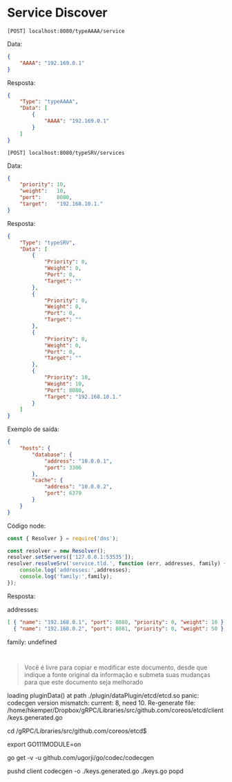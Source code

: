 # Service Discover

```
[POST] localhost:8080/typeAAAA/service
```
Data:
```json
{
	"AAAA": "192.169.0.1"
}
```

Resposta:
```json
{
    "Type": "typeAAAA",
    "Data": [
        {
            "AAAA": "192.169.0.1"
        }
    ]
}
```



```
[POST] localhost:8080/typeSRV/services
```

Data:
```json
{
	"priority": 10,
	"weight":   10,
	"port":     8080,
	"target":   "192.168.10.1."
}
```

Resposta:
```json
{
    "Type": "typeSRV",
    "Data": [
        {
            "Priority": 0,
            "Weight": 0,
            "Port": 0,
            "Target": ""
        },
        {
            "Priority": 0,
            "Weight": 0,
            "Port": 0,
            "Target": ""
        },
        {
            "Priority": 0,
            "Weight": 0,
            "Port": 0,
            "Target": ""
        },
        {
            "Priority": 10,
            "Weight": 10,
            "Port": 8080,
            "Target": "192.168.10.1."
        }
    ]
}
```

Exemplo de saída:
```json
{
    "hosts": {
        "database": {
            "address": "10.0.0.1",
            "port": 3306
        },
        "cache": {
            "address": "10.0.0.2",
            "port": 6379
        }
    }
}
```

Código node:
```javascript
const { Resolver } = require('dns');

const resolver = new Resolver();
resolver.setServers(['127.0.0.1:53535']);
resolver.resolveSrv('service.tld.', function (err, addresses, family) {
    console.log('addresses:',addresses);
    console.log('family:',family);
});
```

Resposta:

addresses: 
```json
[ { "name": "192.168.0.1", "port": 8080, "priority": 0, "weight": 10 },
  { "name": "192.168.0.2", "port": 8081, "priority": 0, "weight": 50 } ]
```

family: undefined

```
```
```
```

> Você é livre para copiar e modificar este documento, desde que indique a fonte original da informação e 
submeta suas mudanças para que este documento seja melhorado



loading pluginData() at path ./plugin/dataPlugin/etcd/etcd.so
panic: codecgen version mismatch: current: 8, need 10. Re-generate file: /home/hkemper/Dropbox/gRPC/Libraries/src/github.com/coreos/etcd/client/keys.generated.go

cd /gRPC/Libraries/src/github.com/coreos/etcd$

export GO111MODULE=on

go get -v -u github.com/ugorji/go/codec/codecgen

pushd client
codecgen -o ./keys.generated.go ./keys.go
popd